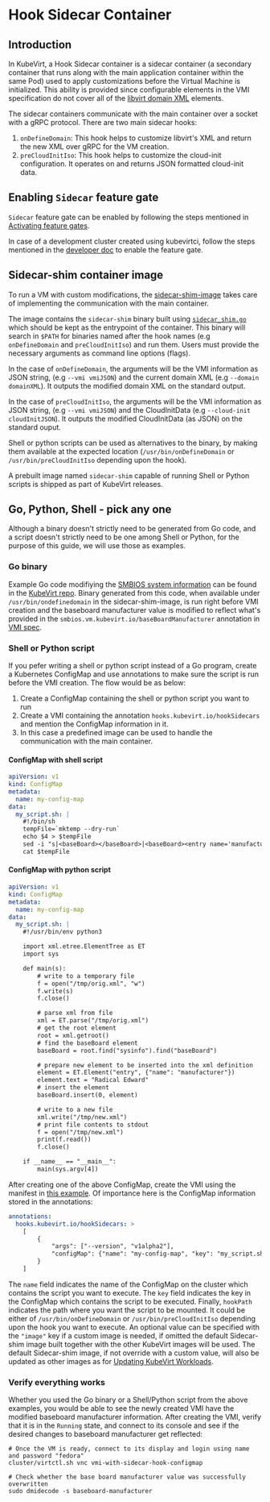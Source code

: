 # Hook Sidecar Container

## Introduction

In KubeVirt, a Hook Sidecar container is a sidecar container (a secondary container that runs along with the main
application container within the same Pod) used to apply customizations before the Virtual Machine is initialized. This
ability is provided since configurable elements in the VMI specification do not cover all of the [libvirt domain
XML](https://libvirt.org/formatdomain.html) elements.

The sidecar containers communicate with the main container over a socket with a gRPC protocol. There are two main
sidecar hooks:

1. `onDefineDomain`: This hook helps to customize libvirt's XML and return the new XML over gRPC for the VM creation.
2. `preCloudInitIso`: This hook helps to customize the cloud-init configuration. It operates on and returns JSON
   formatted cloud-init data.

## Enabling `Sidecar` feature gate

`Sidecar` feature gate can be enabled by following the steps mentioned in
[Activating feature gates](../cluster_admin/activating_feature_gates.md).

In case of a development cluster created using kubevirtci, follow the steps mentioned in the 
[developer doc](https://github.com/kubevirt/kubevirt/blob/main/docs/getting-started.md#compile-and-run-it) to enable 
the feature gate.

## Sidecar-shim container image

To run a VM with custom modifications, the [sidecar-shim-image](https://quay.io/repository/kubevirt/sidecar-shim) 
takes care of implementing the communication with the main container.

The image contains the `sidecar-shim` binary built using
[`sidecar_shim.go`](https://github.com/kubevirt/kubevirt/blob/main/cmd/sidecars/sidecar_shim.go) which should be kept
as the entrypoint of the container. This binary will search in `$PATH` for binaries named after the hook names (e.g
`onDefineDomain` and `preCloudInitIso`) and run them. Users must provide the necessary arguments as command line options
(flags).

In the case of `onDefineDomain`, the arguments will be the VMI information as JSON string, (e.g `--vmi vmiJSON`) and
the current domain XML (e.g `--domain domainXML`). It outputs the modified domain XML on the standard output.

In the case of `preCloudInitIso`, the arguments will be the VMI information as JSON string, (e.g `--vmi vmiJSON`) and
the CloudInitData (e.g `--cloud-init cloudInitJSON`). It outputs the modified CloudInitData (as JSON) on the standard ouput.

Shell or python scripts can be used as alternatives to the binary, by making them available at the expected location 
(`/usr/bin/onDefineDomain` or `/usr/bin/preCloudInitIso` depending upon the hook).

A prebuilt image named `sidecar-shim` capable of running Shell or Python scripts is shipped as part of KubeVirt releases.

## Go, Python, Shell - pick any one

Although a binary doesn't strictly need to be generated from Go code, and a script doesn't strictly need to be one
among Shell or Python, for the purpose of this guide, we will use those as examples.

### Go binary

Example Go code modifiying the [SMBIOS system
information](https://libvirt.org/formatdomain.html#smbios-system-information) can be found in the [KubeVirt
repo](https://github.com/kubevirt/kubevirt/tree/main/cmd/sidecars/smbios). Binary generated from this code, when
available under `/usr/bin/ondefinedomain` in the sidecar-shim-image, is run right before VMI creation and the baseboard
manufacturer value is modified to reflect what's provided in the `smbios.vm.kubevirt.io/baseBoardManufacturer`
annotation in [VMI spec](https://github.com/kubevirt/kubevirt/blob/main/examples/vmi-with-sidecar-hook.yaml).

### Shell or Python script

If you pefer writing a shell or python script instead of a Go program, create a Kubernetes ConfigMap and use
annotations to make sure the script is run before the VMI creation. The flow would be as below:

1. Create a ConfigMap containing the shell or python script you want to run
1. Create a VMI containing the annotation `hooks.kubevirt.io/hookSidecars` and mention the ConfigMap information in it.
1. In this case a predefined image can be used to handle the communication with the main container.

#### ConfigMap with shell script

```yaml
apiVersion: v1
kind: ConfigMap
metadata:
  name: my-config-map
data:
  my_script.sh: |
    #!/bin/sh
    tempFile=`mktemp --dry-run`
    echo $4 > $tempFile
    sed -i "s|<baseBoard></baseBoard>|<baseBoard><entry name='manufacturer'>Radical Edward</entry></baseBoard>|" $tempFile
    cat $tempFile
```

#### ConfigMap with python script

```yaml
apiVersion: v1
kind: ConfigMap
metadata:
  name: my-config-map
data:
  my_script.sh: |
    #!/usr/bin/env python3

    import xml.etree.ElementTree as ET
    import sys

    def main(s):
        # write to a temporary file
        f = open("/tmp/orig.xml", "w")
        f.write(s)
        f.close()

        # parse xml from file
        xml = ET.parse("/tmp/orig.xml")
        # get the root element
        root = xml.getroot()
        # find the baseBoard element
        baseBoard = root.find("sysinfo").find("baseBoard")

        # prepare new element to be inserted into the xml definition
        element = ET.Element("entry", {"name": "manufacturer"})
        element.text = "Radical Edward"
        # insert the element
        baseBoard.insert(0, element)

        # write to a new file
        xml.write("/tmp/new.xml")
        # print file contents to stdout
        f = open("/tmp/new.xml")
        print(f.read())
        f.close()

    if __name__ == "__main__":
        main(sys.argv[4])
```

After creating one of the above ConfigMap, create the VMI using the manifest in [this
example](https://github.com/kubevirt/kubevirt/blob/main/examples/vmi-with-sidecar-hook-configmap.yaml). Of importance
here is the ConfigMap information stored in the annotations:

```yaml
annotations:
  hooks.kubevirt.io/hookSidecars: >
    [
        {
            "args": ["--version", "v1alpha2"],
            "configMap": {"name": "my-config-map", "key": "my_script.sh", "hookPath": "/usr/bin/onDefineDomain"}
        }
    ]
```


The `name` field indicates the name of the ConfigMap on the cluster which contains the script you want to execute. The
`key` field indicates the key in the ConfigMap which contains the script to be executed. Finally, `hookPath` indicates
the path where you want the script to be mounted. It could be either of `/usr/bin/onDefineDomain` or
`/usr/bin/preCloudInitIso` depending upon the hook you want to execute.
An optional value can be specified with the `"image"` key if a custom image is needed, if omitted the default Sidecar-shim image built together with the other KubeVirt images will be used.
The default Sidecar-shim image, if not override with a custom value, will also be updated as other images as for [Updating KubeVirt Workloads](../cluster_admin/updating_and_deletion/#updating-kubevirt-workloads).

### Verify everything works

Whether you used the Go binary or a Shell/Python script from the above examples, you would be able to see the newly 
created VMI have the modified baseboard manufacturer information. After creating the VMI, verify that it is in the 
`Running` state, and connect to its console and see if the desired changes to baseboard manufacturer get reflected:

```shell
# Once the VM is ready, connect to its display and login using name and password "fedora"
cluster/virtctl.sh vnc vmi-with-sidecar-hook-configmap

# Check whether the base board manufacturer value was successfully overwritten
sudo dmidecode -s baseboard-manufacturer
```
